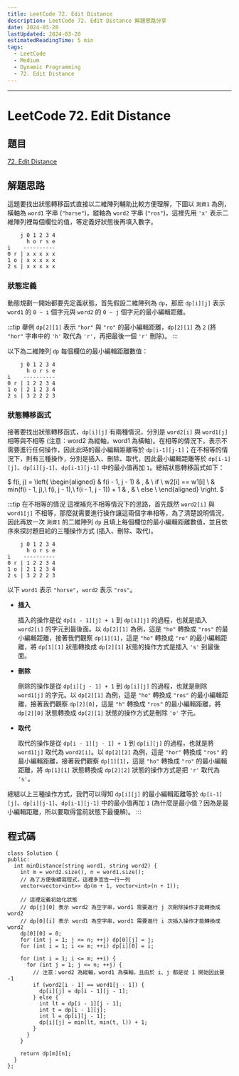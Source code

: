 ```yaml
---
title: LeetCode 72. Edit Distance
description: LeetCode 72. Edit Distance 解題思路分享
date: 2024-03-20
lastUpdated: 2024-03-20
estimatedReadingTime: 5 min
tags:
  - LeetCode
  - Medium
  - Dynamic Programming
  - 72. Edit Distance
---
```


<p hidden>
LeetCode 72. Edit Distance 解題思路分享。
</p>

---

# LeetCode 72. Edit Distance

## 題目

[72. Edit Distance](https://leetcode.com/problems/edit-distance/)

## 解題思路

這題要找出狀態轉移函式直接以二維陣列輔助比較方便理解，下圖以 `測資1` 為例，橫軸為 `word1` 字串 (`"horse"`)，縱軸為 `word2` 字串 (`"ros"`)，這裡先用 `'x'` 表示二維陣列裡每個欄位的值，等定義好狀態後再填入數字。

```
    j 0 1 2 3 4
      h o r s e
i    ----------
0 r | x x x x x
1 o | x x x x x
2 s | x x x x x
```

### 狀態定義
動態規劃一開始都要先定義狀態，首先假設二維陣列為 `dp`，那麽 `dp[i][j]` 表示 `word1` 的 `0 ~ i` 個字元與 `word2` 的 `0 ~ j` 個字元的最小編輯距離。

:::tip 舉例
`dp[2][1]` 表示 `"hor"` 與 `"ro"` 的最小編輯距離，`dp[2][1]` 為 `2` (將 `"hor"` 字串中的 `'h'` 取代為 `'r'`，再把最後一個 `'r'` 刪除)。
:::

以下為二維陣列 `dp` 每個欄位的最小編輯距離數值：

```
    j 0 1 2 3 4
      h o r s e
i    ----------
0 r | 1 2 2 3 4
1 o | 2 1 2 3 4
2 s | 3 2 2 2 3
```

### 狀態轉移函式
接著要找出狀態轉移函式，`dp[i][j]` 有兩種情況，分別是 `word2[i]` 與 `word1[j]` 相等與不相等 (注意：word2 為縱軸，word1 為橫軸)。在相等的情況下，表示不需要進行任何操作，因此此時的最小編輯距離等於 `dp[i-1][j-1]`；在不相等的情況下，則有三種操作，分別是插入、刪除、取代，因此最小編輯距離等於 `dp[i-1][j]`、`dp[i][j-1]`、`dp[i-1][j-1]` 中的最小值再加 `1`。總結狀態轉移函式如下：

<p overflow-scroll>

$
f(i, j) = 
\left\{
\begin{aligned}
& f(i - 1, j - 1)                                    & , & \ if \ w2[i] == w1[i] \\
& min(f(i - 1, j),\ f(i, j - 1),\ f(i - 1, j - 1)) + 1 & , & \ else \\
\end{aligned}
\right.
$

</p>

:::tip 在不相等的情況
這裡補充不相等情況下的思路，首先既然 `word2[i]` 與 `word1[j]` 不相等，那麼就需要進行操作讓這兩個字串相等，為了清楚說明情況，因此再放一次 `測資1` 的二維陣列 `dp` 且填上每個欄位的最小編輯距離數值，並且依序來探討題目給的三種操作方式 (插入、刪除、取代)。

```
    j 0 1 2 3 4
      h o r s e
i    ----------
0 r | 1 2 2 3 4
1 o | 2 1 2 3 4
2 s | 3 2 2 2 3
```

以下 `word1` 表示 `"horse"`，`word2` 表示 `"ros"`。

- **插入**
  
  插入的操作是從 `dp[i - 1][j] + 1` 到 `dp[i][j]` 的過程，也就是插入 `word2[i]` 的字元到最後面。以 `dp[2][1]` 為例，這是 `"ho"` 轉換成 `"ros"` 的最小編輯距離，接著我們觀察 `dp[1][1]`，這是 `"ho"` 轉換成 `"ro"` 的最小編輯距離，將 `dp[1][1]` 狀態轉換成 `dp[2][1]` 狀態的操作方式是插入 `'s'` 到最後面。

- **刪除**

  刪除的操作是從 `dp[i][j - 1] + 1` 到 `dp[i][j]` 的過程，也就是刪除 `word1[j]` 的字元。以 `dp[2][1]` 為例，這是 `"ho"` 轉換成 `"ros"` 的最小編輯距離，接著我們觀察 `dp[2][0]`，這是 `"h"` 轉換成 `"ros"` 的最小編輯距離，將 `dp[2][0]` 狀態轉換成 `dp[2][1]` 狀態的操作方式是刪除 `'o'` 字元。

- **取代**

  取代的操作是從 `dp[i - 1][j - 1] + 1` 到 `dp[i][j]` 的過程，也就是將 `word1[j]` 取代為 `word2[i]`。以 `dp[2][2]` 為例，這是 `"hor"` 轉換成 `"ros"` 的最小編輯距離，接著我們觀察 `dp[1][1]`，這是 `"ho"` 轉換成 `"ro"` 的最小編輯距離，將 `dp[1][1]` 狀態轉換成 `dp[2][2]` 狀態的操作方式是把 `'r'` 取代為 `'s'`。

總結以上三種操作方式，我們可以得知 `dp[i][j]` 的最小編輯距離等於 `dp[i-1][j]`、`dp[i][j-1]`、`dp[i-1][j-1]` 中的最小值再加 `1` (為什麼是最小值？因為是最小編輯距離，所以要取得當前狀態下最優解)。
:::

## 程式碼

```cpp:line-numbers
class Solution {
public:
  int minDistance(string word1, string word2) {
    int m = word2.size(), n = word1.size();
    // 為了方便後續寫程式，這裡多宣告一行一列
    vector<vector<int>> dp(m + 1, vector<int>(n + 1));

    // 這裡定義初始化狀態
    // dp[j][0] 表示 word2 為空字串，word1 需要進行 j 次刪除操作才能轉換成 word2
    // dp[0][i] 表示 word1 為空字串，word1 需要進行 i 次插入操作才能轉換成 word2
    dp[0][0] = 0;
    for (int j = 1; j <= n; ++j) dp[0][j] = j;
    for (int i = 1; i <= m; ++i) dp[i][0] = i;

    for (int i = 1; i <= m; ++i) {
      for (int j = 1; j <= n; ++j) {
        // 注意：word2 為縱軸，word1 為橫軸，且由於 i、j 都是從 1 開始因此要 -1
        if (word2[i - 1] == word1[j - 1]) {
          dp[i][j] = dp[i - 1][j - 1];
        } else {
          int lt = dp[i - 1][j - 1];
          int t = dp[i - 1][j];
          int l = dp[i][j - 1];
          dp[i][j] = min(lt, min(t, l)) + 1;
        }
      }
    }

    return dp[m][n];
  }
};
```